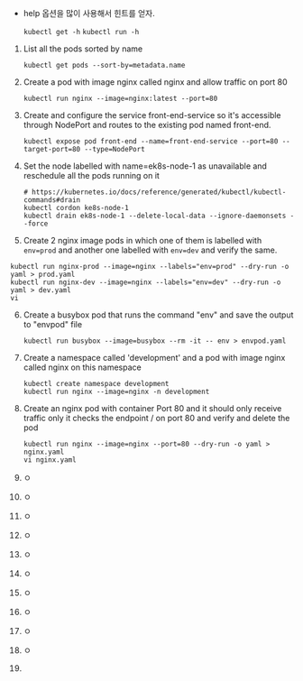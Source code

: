 * help 옵션을 많이 사용해서 힌트를 얻자.

  `kubectl get -h`   `kubectl run -h` 

1. List all the pods sorted by name

   ```shell
   kubectl get pods --sort-by=metadata.name
   ```

2. Create a pod with image nginx called nginx and allow traffic on port 80

   ```shell
   kubectl run nginx --image=nginx:latest --port=80
   ```

3. Create and configure the service front-end-service so it's accessible through NodePort and routes to the existing pod named front-end.

   ```shell
   kubectl expose pod front-end --name=front-end-service --port=80 --target-port=80 --type=NodePort
   ```

4. Set the node labelled with name=ek8s-node-1 as unavailable and reschedule all the pods running on it

   ```shell
   # https://kubernetes.io/docs/reference/generated/kubectl/kubectl-commands#drain
   kubectl cordon ke8s-node-1
   kubectl drain ek8s-node-1 --delete-local-data --ignore-daemonsets --force
   ```

   

5.  Create 2 nginx image pods in which one of them is labelled with `env=prod` and another one labelled with `env=dev` and verify the same.

   ```shell
   kubectl run nginx-prod --image=nginx --labels="env=prod" --dry-run -o yaml > prod.yaml
   kubectl run nginx-dev --image=nginx --labels="env=dev" --dry-run -o yaml > dev.yaml
   vi
   ```

6. Create a busybox pod that runs the command "env" and save the output to "envpod" file

   ```shell
   kubectl run busybox --image=busybox --rm -it -- env > envpod.yaml
   ```

7. Create a namespace called 'development' and a pod with image nginx called nginx on this namespace

   ```shell
   kubectl create namespace development
   kubectl run nginx --image=nginx -n development
   ```

8. Create an nginx pod with container Port 80 and it should only receive traffic only it checks the endpoint / on port 80 and verify and delete the pod

   ```shell
   kubectl run nginx --image=nginx --port=80 --dry-run -o yaml > nginx.yaml
   vi nginx.yaml
   ```

9. ㅇ

10. ㅇ

11. ㅇ

12. ㅇ

13. ㅇ

14. ㅇ

15. ㅇ

16. ㅇ

17. ㅇ

18. ㅇ

19. 

